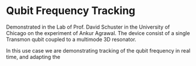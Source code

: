 # Qubit Frequency Tracking
Demonstrated in the Lab of Prof. David Schuster in the University of Chicago on the experiment of Ankur Agrawal.
The device consist of a single Transmon qubit coupled to a multimode 3D resonator.

In this use case we are demonstrating tracking of the qubit frequency in real time, and adapting the 
 